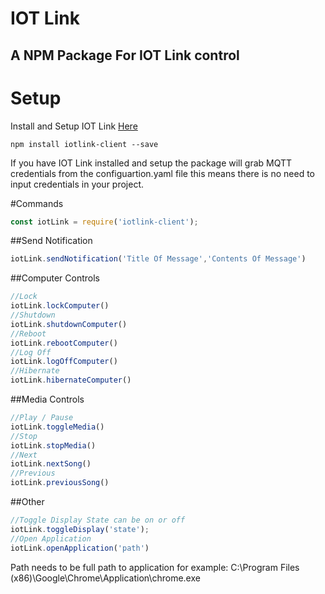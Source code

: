# IOT Link
## A NPM Package For IOT Link control

# Setup
Install and Setup IOT Link [Here](https://iotlink.gitlab.io/)


```
npm install iotlink-client --save
```
If you have IOT Link installed and setup the package will grab MQTT credentials from the configuartion.yaml file this means there is no need to input credentials in your project.

#Commands
```javascript
const iotLink = require('iotlink-client');
```

##Send Notification
```javascript
iotLink.sendNotification('Title Of Message','Contents Of Message')
```
##Computer Controls
```javascript
//Lock
iotLink.lockComputer()
//Shutdown
iotLink.shutdownComputer()
//Reboot
iotLink.rebootComputer()
//Log Off
iotLink.logOffComputer()
//Hibernate
iotLink.hibernateComputer()
```
##Media Controls
```javascript
//Play / Pause
iotLink.toggleMedia()
//Stop
iotLink.stopMedia()
//Next
iotLink.nextSong()
//Previous
iotLink.previousSong()
```

##Other
```javascript
//Toggle Display State can be on or off
iotLink.toggleDisplay('state');
//Open Application 
iotLink.openApplication('path')
```
Path needs to be full path to application for example:
C:\\Program Files (x86)\\Google\\Chrome\\Application\\chrome.exe